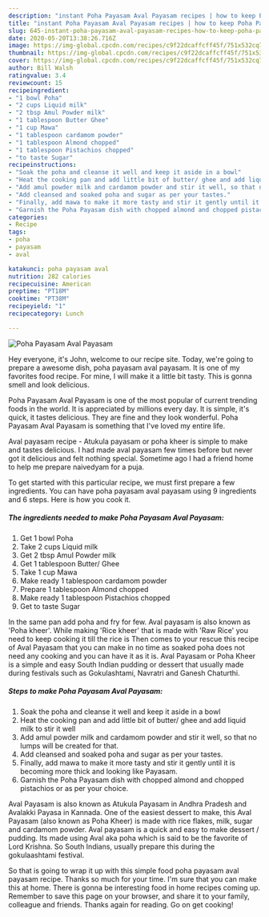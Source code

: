 ```yaml
---
description: "instant Poha Payasam Aval Payasam recipes | how to keep Poha Payasam Aval Payasam"
title: "instant Poha Payasam Aval Payasam recipes | how to keep Poha Payasam Aval Payasam"
slug: 645-instant-poha-payasam-aval-payasam-recipes-how-to-keep-poha-payasam-aval-payasam
date: 2020-05-20T13:38:26.716Z
image: https://img-global.cpcdn.com/recipes/c9f22dcaffcff45f/751x532cq70/poha-payasam-aval-payasam-recipe-main-photo.jpg
thumbnail: https://img-global.cpcdn.com/recipes/c9f22dcaffcff45f/751x532cq70/poha-payasam-aval-payasam-recipe-main-photo.jpg
cover: https://img-global.cpcdn.com/recipes/c9f22dcaffcff45f/751x532cq70/poha-payasam-aval-payasam-recipe-main-photo.jpg
author: Bill Walsh
ratingvalue: 3.4
reviewcount: 15
recipeingredient:
- "1 bowl Poha"
- "2 cups Liquid milk"
- "2 tbsp Amul Powder milk"
- "1 tablespoon Butter Ghee"
- "1 cup Mawa"
- "1 tablespoon cardamom powder"
- "1 tablespoon Almond chopped"
- "1 tablespoon Pistachios chopped"
- "to taste Sugar"
recipeinstructions:
- "Soak the poha and cleanse it well and keep it aside in a bowl"
- "Heat the cooking pan and add little bit of butter/ ghee and add liquid milk to stir it well"
- "Add amul powder milk and cardamom powder and stir it well, so that no lumps will be created for that."
- "Add cleansed and soaked poha and sugar as per your tastes."
- "Finally, add mawa to make it more tasty and stir it gently until it is becoming more thick and looking like Payasam."
- "Garnish the Poha Payasam dish with chopped almond and chopped pistachios or as per your choice."
categories:
- Recipe
tags:
- poha
- payasam
- aval

katakunci: poha payasam aval 
nutrition: 282 calories
recipecuisine: American
preptime: "PT18M"
cooktime: "PT38M"
recipeyield: "1"
recipecategory: Lunch

---
```



![Poha Payasam Aval Payasam](https://img-global.cpcdn.com/recipes/c9f22dcaffcff45f/751x532cq70/poha-payasam-aval-payasam-recipe-main-photo.jpg)

Hey everyone, it's John, welcome to our recipe site. Today, we're going to prepare a awesome dish, poha payasam aval payasam. It is one of my favorites food recipe. For mine, I will make it a little bit tasty. This is gonna smell and look delicious.

Poha Payasam Aval Payasam is one of the most popular of current trending foods in the world. It is appreciated by millions every day. It is simple, it's quick, it tastes delicious. They are fine and they look wonderful. Poha Payasam Aval Payasam is something that I've loved my entire life.

Aval payasam recipe - Atukula payasam or poha kheer is simple to make and tastes delicious. I had made aval payasam few times before but never got it delicious and felt nothing special. Sometime ago I had a friend home to help me prepare naivedyam for a puja.


To get started with this particular recipe, we must first prepare a few ingredients. You can have poha payasam aval payasam using 9 ingredients and 6 steps. Here is how you cook it.

<!--inarticleads1-->

##### The ingredients needed to make Poha Payasam Aval Payasam:

1. Get 1 bowl Poha
1. Take 2 cups Liquid milk
1. Get 2 tbsp Amul Powder milk
1. Get 1 tablespoon Butter/ Ghee
1. Take 1 cup Mawa
1. Make ready 1 tablespoon cardamom powder
1. Prepare 1 tablespoon Almond chopped
1. Make ready 1 tablespoon Pistachios chopped
1. Get to taste Sugar


In the same pan add poha and fry for few. Aval payasam is also known as &#39;Poha kheer&#39;. While making &#39;Rice kheer&#39; that is made with &#39;Raw Rice&#39; you need to keep cooking it till the rice is Then comes to your rescue this recipe of Aval Payasam that you can make in no time as soaked poha does not need any cooking and you can have it as it is. Aval Payasam or Poha Kheer is a simple and easy South Indian pudding or dessert that usually made during festivals such as Gokulashtami, Navratri and Ganesh Chaturthi. 

<!--inarticleads2-->

##### Steps to make Poha Payasam Aval Payasam:

1. Soak the poha and cleanse it well and keep it aside in a bowl
1. Heat the cooking pan and add little bit of butter/ ghee and add liquid milk to stir it well
1. Add amul powder milk and cardamom powder and stir it well, so that no lumps will be created for that.
1. Add cleansed and soaked poha and sugar as per your tastes.
1. Finally, add mawa to make it more tasty and stir it gently until it is becoming more thick and looking like Payasam.
1. Garnish the Poha Payasam dish with chopped almond and chopped pistachios or as per your choice.


Aval Payasam is also known as Atukula Payasam in Andhra Pradesh and Avalakki Payasa in Kannada. One of the easiest dessert to make, this Aval Payasam (also known as Poha Kheer) is made with rice flakes, milk, sugar and cardamom powder. Aval payasam is a quick and easy to make dessert / pudding. Its made using Aval aka poha which is said to be the favorite of Lord Krishna. So South Indians, usually prepare this during the gokulaashtami festival. 

So that is going to wrap it up with this simple food poha payasam aval payasam recipe. Thanks so much for your time. I'm sure that you can make this at home. There is gonna be interesting food in home recipes coming up. Remember to save this page on your browser, and share it to your family, colleague and friends. Thanks again for reading. Go on get cooking!
